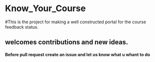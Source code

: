 # Know_Your_Course
#This is the project for making a well constructed portal for the course feedback status.
## welcomes contributions and new ideas.
#### Before pull request create an issue and let us know what u whant to do
